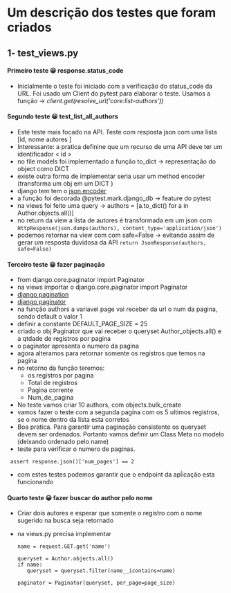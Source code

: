 # Um descrição dos testes que foram criados

## 1- test_views.py

#### Primeiro teste  😀 response.status_code

   - Inicialmente o teste foi iniciado com a verificação do status_code da URL.
   Foi usado um Client do pytest para elaborar o teste. Usamos a função -> *client.get(resolve_url('core:list-authors'))* 


#### Segundo teste 😀 test_list_all_authors 
   - Este teste mais focado na API. Teste com resposta json com uma lista [id, nome autores ]
   - Interessante: a pratica definine que um recurso de uma API deve ter um identificador < id > 
   - no file models foi implementado a função to_dict -> representação do object como DICT
   - existe outra forma de implementar seria usar um method encoder (transforma um obj em um DICT )
   - django tem tem o [json encoder](https://docs.djangoproject.com/en/4.1/topics/serialization/)
   - a função foi decorada @pytest.mark.django_db -> feature do pytest
   - na views foi feito uma query -> authors = [a.to_dict() for a in Author.objects.all()]
   - no return da view a lista de autores é  transformada em um json com  
      ```HttpResponse(json.dumps(authors), content_type='application/json')```
   - podemos retornar na view com com safe=False -> evitando assim de gerar um resposta duvidosa da API
      ```return JsonResponse(authors, safe=False)```

#### Terceiro teste 😀 fazer paginação
   - from django.core.paginator import Paginator
   - na views importar o django.core.paginator import Paginator
   - [django pagination](https://simpleisbetterthancomplex.com/tutorial/2016/08/03/how-to-paginate-with-django.html) 
   - [django paginator](https://docs.djangoproject.com/en/4.0/ref/paginator/)
   - na função authors a variavel page vai receber da url o num da pagina, sendo default o valor 1
   - definir a constante DEFAULT_PAGE_SIZE = 25
   - criado o obj Paginator que vai receber o queryset Author_objects.all() e a qtdade de registros por pagina
   - o paginator apresenta o numero da pagina
   - agora alteramos para retornar somente os registros que temos na pagina
   - no retorno da função teremos:
      - os registros por pagina
      - Total  de registros
      - Pagina corrente
      - Num_de_pagina
   - No teste vamos criar 10 authors, com objects.bulk_create
   - vamos fazer o teste com a segunda pagina com os 5 ultimos registros, se o nome dentro da lista esta corretos
   - Boa pratica. Para garantir uma paginação consistente os queryset devem ser ordenados. Portanto vamos definir um Class Meta no modelo (deixando ordenado pelo name)
   - teste para  verificar o numero de paginas.
   
   ```  assert response.json()['num_pages'] == 2 ```

   - com estes testes podemos garantir que o endpoint da apĺicação esta funcionando


#### Quarto teste 😀 fazer buscar do author pelo nome

   - Criar dois autores e esperar que somente o registro com o nome sugerido na busca seja retornado
   - na views.py precisa implementar

         name = request.GET.get('name')

         queryset = Author.objects.all()
         if name:
            queryset = queryset.filter(name__icontains=name)

         paginator = Paginator(queryset, per_page=page_size)
